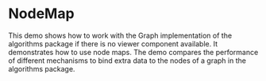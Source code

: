 # NodeMap

This demo shows how to work with the Graph implementation of the algorithms package if there is no viewer component available.
It demonstrates how to use node maps. 
The demo compares the performance of different mechanisms to bind extra data to 
the nodes of a graph in the algorithms package.
